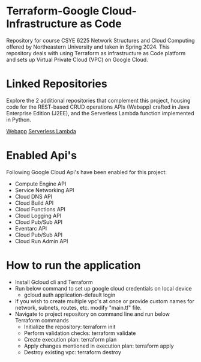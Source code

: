 # Terraform-Google Cloud-Infrastructure as Code
Repository for course CSYE 6225 Network Structures and Cloud Computing offered by Northeastern University and taken in Spring 2024. This repository deals with using Terraform as infrastructure as Code platform and sets up Virtual Private Cloud (VPC) on Google Cloud.

# Linked Repositories
Explore the 2 additional repositories that complement this project, housing code for the REST-based CRUD operations APIs (Webapp) crafted in Java Enterprise Edition (J2EE), and the Serverless Lambda function implemented in Python.

[Webapp](https://github.com/Abhinav-Choudhary/Webapp)
[Serverless Lambda](https://github.com/Abhinav-Choudhary/Serverless)

# Enabled Api's
Following Google Cloud Api's have been enabled for this project:
- Compute Engine API
- Service Networking API
- Cloud DNS API
- Cloud Build API
- Cloud Functions API
- Cloud Logging API
- Cloud Pub/Sub API
- Eventarc API
- Cloud Pub/Sub API
- Cloud Run Admin API

# How to run the application
- Install Gcloud cli and Terraform
- Run below command to set up google cloud credentials on local device
  - gcloud auth application-default login
- If you wish to create multiple vpc's at once or provide custom names for network, subnets, routes, etc. modify "main.tf" file.
- Navigate to project repository on command line and run below Terraform commands
  - Initialize the repository: terraform init
  - Perform validation checks: terraform validate
  - Create execution plan: terraform plan
  - Apply changes mentioned in execution plan: terraform apply
  - Destroy existing vpc: terraform destroy

